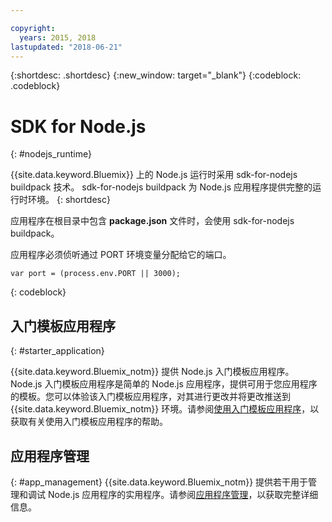 ```yaml
---

copyright:
  years: 2015, 2018
lastupdated: "2018-06-21"
---
```


{:shortdesc: .shortdesc}
{:new_window: target="_blank"}
{:codeblock: .codeblock}


# SDK for Node.js
{: #nodejs_runtime}

{{site.data.keyword.Bluemix}} 上的 Node.js 运行时采用 sdk-for-nodejs buildpack 技术。
sdk-for-nodejs buildpack 为 Node.js 应用程序提供完整的运行时环境。
{: shortdesc}

应用程序在根目录中包含 **package.json** 文件时，会使用 sdk-for-nodejs buildpack。

应用程序必须侦听通过 PORT 环境变量分配给它的端口。
```
var port = (process.env.PORT || 3000);
```
{: codeblock}

## 入门模板应用程序
{: #starter_application}

{{site.data.keyword.Bluemix_notm}} 提供 Node.js 入门模板应用程序。Node.js 入门模板应用程序是简单的 Node.js 应用程序，提供可用于您应用程序的模板。您可以体验该入门模板应用程序，对其进行更改并将更改推送到 {{site.data.keyword.Bluemix_notm}} 环境。请参阅[使用入门模板应用程序](../common/starter_app_usage.html)，以获取有关使用入门模板应用程序的帮助。

## 应用程序管理
{: #app_management}
{{site.data.keyword.Bluemix_notm}} 提供若干用于管理和调试 Node.js 应用程序的实用程序。请参阅[应用程序管理](../common/app_mng.html)，以获取完整详细信息。

